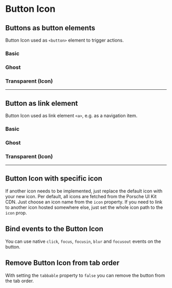 # Button Icon

## Buttons as button elements
Button Icon used as `<button>` element to trigger actions.

### Basic

<Playground :themeable="true" :childElementLayout="{spacing: 'inline'}">
  <template v-slot={theme}>
    <p-button-icon :theme="theme" />
    <p-button-icon disabled="true" :theme="theme" />
    <p-button-icon loading="true" :theme="theme" />
  </template>
</Playground>

### Ghost

<Playground :themeable="true" :childElementLayout="{spacing: 'inline'}">
  <template v-slot={theme}>
    <p-button-icon variant="ghost" :theme="theme" />
    <p-button-icon variant="ghost" disabled="true" :theme="theme" />
    <p-button-icon variant="ghost" loading="true" :theme="theme" />
  </template>
</Playground>

### Transparent (Icon)

<Playground :themeable="true" :childElementLayout="{spacing: 'inline'}">
  <template v-slot={theme}>
    <p-button-icon variant="transparent" :theme="theme" />
    <p-button-icon variant="transparent" disabled="true" :theme="theme" />
    <p-button-icon variant="transparent" loading="true" :theme="theme" />
  </template>
</Playground>

---

## Button as link element
Button Icon used as link element `<a>`, e.g. as a navigation item.

### Basic
<Playground :themeable="true" :childElementLayout="{spacing: 'inline'}">
  <template v-slot={theme}>
    <p-button-icon href="/lorem/ipsum" :theme="theme" />
    <p-button-icon href="#" disabled="true" :theme="theme" />
    <p-button-icon href="#" loading="true" :theme="theme" />
  </template>
</Playground>

### Ghost
<Playground :themeable="true" :childElementLayout="{spacing: 'inline'}">
  <template v-slot={theme}>
    <p-button-icon href="/lorem/ipsum" variant="ghost" :theme="theme" />
    <p-button-icon href="#" variant="ghost" disabled="true" :theme="theme" />
    <p-button-icon href="#" variant="ghost" loading="true" :theme="theme" />
  </template>
</Playground>

### Transparent (Icon)
<Playground :themeable="true" :childElementLayout="{spacing: 'inline'}">
  <template v-slot={theme}>
    <p-button-icon href="/lorem/ipsum" variant="transparent" :theme="theme" />
    <p-button-icon href="#" variant="transparent" disabled="true" :theme="theme" />
    <p-button-icon href="#" variant="transparent" loading="true" :theme="theme" />
  </template>
</Playground>

---

## Button Icon with specific icon
If another icon needs to be implemented, just replace the default icon with your new icon. Per default, all icons are fetched from the Porsche UI Kit CDN. Just choose an icon name from the `icon` property. If you need to link to another icon hosted somewhere else, just set the whole icon path to the `icon` prop.

<Playground :themeable="true" :childElementLayout="{spacing: 'inline'}">
  <template v-slot={theme}>
    <p-button-icon icon="phone" :theme="theme" />
    <p-button-icon :icon-source="require(`@/assets/web/icon-custom-kaixin.svg`)" :theme="theme" />
  </template>
</Playground>

## Bind events to the Button Icon
You can use native `click`, `focus`, `focusin`, `blur` and `focusout` events on the button.

<Playground :themeable="true" :childElementLayout="{spacing: 'inline'}">
  <template v-slot={theme}>
    <p-button-icon
        onclick="alert('Button Icon clicked')"
        onfocus="console.log('focus')"
        onfocusin="console.log('focusin')"
        onblur="console.log('blur')"
        onfocusout="console.log('focusout')"
        :theme="theme"
    />
  </template>
</Playground>

## Remove Button Icon from tab order
With setting the `tabbable` property to `false` you can remove the button from the tab order.

<Playground :themeable="true" :childElementLayout="{spacing: 'inline'}">
  <template v-slot={theme}>
    <p-button-icon tabbable="true" :theme="theme" />
    <p-button-icon tabbable="false" :theme="theme" />
  </template>
</Playground>